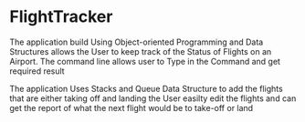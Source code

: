 # FlightTracker
The application build Using Object-oriented Programming and Data Structures allows the User to keep track of the Status of Flights on an Airport.
The command line allows user to Type in the Command and get required result

The application Uses Stacks and Queue Data Structure to add the flights that are either taking off and landing the User easilty edit the flights and can get the report
of what the next flight would be to take-off or land

